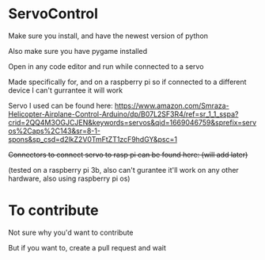 # ServoControl
Make sure you install, and have the newest version of python

Also make sure you have pygame installed

Open in any code editor and run while connected to a servo

Made specifically for, and on a raspberry pi so if connected to a different device I can't gurrantee it will work

Servo I used can be found here: https://www.amazon.com/Smraza-Helicopter-Airplane-Control-Arduino/dp/B07L2SF3R4/ref=sr_1_1_sspa?crid=2QQ4M3OGJCJEN&keywords=servos&qid=1669046759&sprefix=servos%2Caps%2C143&sr=8-1-spons&sp_csd=d2lkZ2V0TmFtZT1zcF9hdGY&psc=1

~~Connectors to connect servo to rasp pi can be found here: (will add later)~~

(tested on a raspberry pi 3b, also can't gurantee it'll work on any other hardware, also using raspberry pi os)

# To contribute
Not sure why you'd want to contribute

But if you want to, create a pull request and wait
